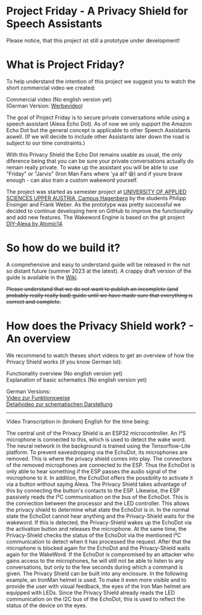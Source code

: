 # Project Friday - A Privacy Shield for Speech Assistants

Please notice, that this project ist still a prototype under development!

# What is Project Friday?

To help understand the intention of this project we suggest you to watch the short commercial video we created:

Commercial video (No english version yet)\
(German Version: [Werbevideo](https://youtu.be/KQXyvrAh7YI))

The goal of Project Friday is to secure private conversations while using a speech assistant (Alexa Echo Dot). As of now we only support the Amazon Echo Dot but the general concept is applicable to other Speech Assistants aswell. 
(If we will decide to include other Assistants later down the road is subject to our time constraints.)

With this Privacy Shield the Echo Dot remains usable as usual, the only diference being that you can be sure your private conversations actually do remain really private. To wake up the assistant you will be able to use "Friday" or "Jarvis" (Iron Man Fans where 'ya at? 😆) and if youre brave enough - can also train a custom wakeword yourself.

The project was started as semester project at [UNIVERSITY OF APPLIED SCIENCES UPPER AUSTRIA, Campus Hagenberg](https://www.fh-ooe.at/campus-hagenberg/) by the students Philipp Ensinger and Frank Weber. As the prototype was pretty successful we decided to continue developing here on GitHub to improve the functionality and add new features. The Wakeword Engine is based on the git project [DIY-Alexa by Atomic14](https://github.com/atomic14/diy-alexa).

# So how do we build it?

A comprehensive and easy to understand guide will be released in the not so distant future (summer 2023 at the latest).
A crappy draft version of the guide is available in the [Wiki](https://github.com/ensingerphilipp/Alexa-Privacy-Shield/wiki).

<del>Please understand that we do not want to publish an incomplete (and probably really really bad) guide until we have made sure that everything is correct and complete.<del>

# How does the Privacy Shield work? - An overview

We recommend to watch theses short videos to get an overview of how the Privacy Shield works (if you know German lol):

Functionality overview (No english version yet)\
Explanation of basic schematics (No english version yet)

German Versions:\
[Video zur Funktionsweise](https://youtu.be/iLtr8yEG1Ug)\
[Detailvideo zur schematischen Darstellung](https://youtu.be/DTw5HjAbXnE)

---

Video Transcription in (broken) English for the time being:

The central unit of the Privacy Shield is an ESP32 microcontroller.
An I²S microphone is connected to this, which is used to detect the wake word. The neural network in the background is trained using the Tensorflow-Lite platform.
To prevent eavesdropping via the EchoDot, its microphones are removed. This is where the privacy shield comes into play. The connectors of the removed microphones are connected to the ESP. Thus the EchoDot is only able to hear something if the ESP passes the audio signal of the microphone to it. 
In addition, the EchoDot offers the possibility to activate it via a button without saying Alexa. The Privacy Shield takes advantage of this by connecting the button's contacts to the ESP. Likewise, the ESP passively reads the I²C communication on the bus of the EchoDot. This is the connection between the processor and the LED controller. This allows the privacy shield to determine what state the EchoDot is in.
In the normal state the EchoDot cannot hear anything and the Privacy-Shield waits for the wakeword. If this is detected, the Privacy-Shield wakes up the EchoDot via the activation button and releases the microphone. At the same time, the Privacy-Shield checks the status of the EchoDot via the mentioned I²C communication to detect when it has processed the request. After that the microphone is blocked again for the EchoDot and the Privacy-Shield waits again for the WakeWord.
If the EchoDot is compromised by an attacker who gains access to the microphones, he will still not be able to listen to any conversations, but only to the few seconds during which a command is given.
The Privacy Shield can be built into any enclosure. In the following example, an IronMan helmet is used. To make it even more visible and to provide the user with visual feedback, the eyes of the Iron Man helmet are equipped with LEDs. Since the Privacy Shield already reads the LED communication on the I2C bus of the EchoDot, this is used to reflect the status of the device on the eyes.
